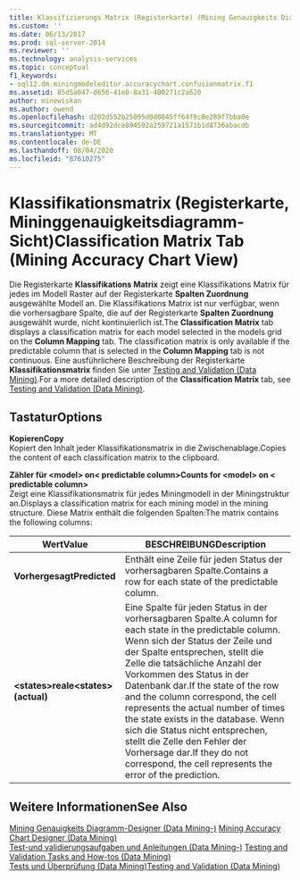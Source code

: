 ```yaml
---
title: Klassifizierungs Matrix (Registerkarte) (Mining Genauigkeits Diagramm Sicht) | Microsoft-Dokumentation
ms.custom: ''
ms.date: 06/13/2017
ms.prod: sql-server-2014
ms.reviewer: ''
ms.technology: analysis-services
ms.topic: conceptual
f1_keywords:
- sql12.dm.miningmodeleditor.accuracychart.confusionmatrix.f1
ms.assetid: 85d5a047-d656-41e0-8a31-400271c2a620
author: minewiskan
ms.author: owend
ms.openlocfilehash: d202d552b25095d0d0845ff64f9c0e289f7bba0e
ms.sourcegitcommit: ad4d92dce894592a259721a1571b1d8736abacdb
ms.translationtype: MT
ms.contentlocale: de-DE
ms.lasthandoff: 08/04/2020
ms.locfileid: "87610275"
---
```

# <a name="classification-matrix-tab-mining-accuracy-chart-view"></a><span data-ttu-id="f5d05-102">Klassifikationsmatrix (Registerkarte, Mininggenauigkeitsdiagramm-Sicht)</span><span class="sxs-lookup"><span data-stu-id="f5d05-102">Classification Matrix Tab (Mining Accuracy Chart View)</span></span>
  <span data-ttu-id="f5d05-103">Die Registerkarte **Klassifikations Matrix** zeigt eine Klassifikations Matrix für jedes im Modell Raster auf der Registerkarte **Spalten Zuordnung** ausgewählte Modell an. Die Klassifikations Matrix ist nur verfügbar, wenn die vorhersagbare Spalte, die auf der Registerkarte **Spalten Zuordnung** ausgewählt wurde, nicht kontinuierlich ist.</span><span class="sxs-lookup"><span data-stu-id="f5d05-103">The **Classification Matrix** tab displays a classification matrix for each model selected in the models grid on the **Column Mapping** tab. The classification matrix is only available if the predictable column that is selected in the **Column Mapping** tab is not continuous.</span></span> <span data-ttu-id="f5d05-104">Eine ausführlichere Beschreibung der Registerkarte **Klassifikationsmatrix** finden Sie unter [Testing and Validation &#40;Data Mining&#41;](data-mining/testing-and-validation-data-mining.md).</span><span class="sxs-lookup"><span data-stu-id="f5d05-104">For a more detailed description of the **Classification Matrix** tab, see [Testing and Validation &#40;Data Mining&#41;](data-mining/testing-and-validation-data-mining.md).</span></span>  
  
## <a name="options"></a><span data-ttu-id="f5d05-105">Tastatur</span><span class="sxs-lookup"><span data-stu-id="f5d05-105">Options</span></span>  
 <span data-ttu-id="f5d05-106">**Kopieren**</span><span class="sxs-lookup"><span data-stu-id="f5d05-106">**Copy**</span></span>  
 <span data-ttu-id="f5d05-107">Kopiert den Inhalt jeder Klassifikationsmatrix in die Zwischenablage.</span><span class="sxs-lookup"><span data-stu-id="f5d05-107">Copies the content of each classification matrix to the clipboard.</span></span>  
  
 <span data-ttu-id="f5d05-108">**Zähler für \<model> on\< predictable column>**</span><span class="sxs-lookup"><span data-stu-id="f5d05-108">**Counts for \<model> on \< predictable column>**</span></span>  
 <span data-ttu-id="f5d05-109">Zeigt eine Klassifikationsmatrix für jedes Miningmodell in der Miningstruktur an.</span><span class="sxs-lookup"><span data-stu-id="f5d05-109">Displays a classification matrix for each mining model in the mining structure.</span></span> <span data-ttu-id="f5d05-110">Diese Matrix enthält die folgenden Spalten:</span><span class="sxs-lookup"><span data-stu-id="f5d05-110">The matrix contains the following columns:</span></span>  
  
|<span data-ttu-id="f5d05-111">Wert</span><span class="sxs-lookup"><span data-stu-id="f5d05-111">Value</span></span>|<span data-ttu-id="f5d05-112">BESCHREIBUNG</span><span class="sxs-lookup"><span data-stu-id="f5d05-112">Description</span></span>|  
|-----------|-----------------|  
|<span data-ttu-id="f5d05-113">**Vorhergesagt**</span><span class="sxs-lookup"><span data-stu-id="f5d05-113">**Predicted**</span></span>|<span data-ttu-id="f5d05-114">Enthält eine Zeile für jeden Status der vorhersagbaren Spalte.</span><span class="sxs-lookup"><span data-stu-id="f5d05-114">Contains a row for each state of the predictable column.</span></span>|  
|<span data-ttu-id="f5d05-115">**\<states>reale**</span><span class="sxs-lookup"><span data-stu-id="f5d05-115">**\<states> (actual)**</span></span>|<span data-ttu-id="f5d05-116">Eine Spalte für jeden Status in der vorhersagbaren Spalte.</span><span class="sxs-lookup"><span data-stu-id="f5d05-116">A column for each state in the predictable column.</span></span> <span data-ttu-id="f5d05-117">Wenn sich der Status der Zeile und der Spalte entsprechen, stellt die Zelle die tatsächliche Anzahl der Vorkommen des Status in der Datenbank dar.</span><span class="sxs-lookup"><span data-stu-id="f5d05-117">If the state of the row and the column correspond, the cell represents the actual number of times the state exists in the database.</span></span> <span data-ttu-id="f5d05-118">Wenn sich die Status nicht entsprechen, stellt die Zelle den Fehler der Vorhersage dar.</span><span class="sxs-lookup"><span data-stu-id="f5d05-118">If they do not correspond, the cell represents the error of the prediction.</span></span>|  
  
## <a name="see-also"></a><span data-ttu-id="f5d05-119">Weitere Informationen</span><span class="sxs-lookup"><span data-stu-id="f5d05-119">See Also</span></span>  
 <span data-ttu-id="f5d05-120">[Mining Genauigkeits Diagramm-Designer &#40;Data Mining-&#41;](mining-accuracy-chart-designer-data-mining.md) </span><span class="sxs-lookup"><span data-stu-id="f5d05-120">[Mining Accuracy Chart Designer &#40;Data Mining&#41;](mining-accuracy-chart-designer-data-mining.md) </span></span>  
 <span data-ttu-id="f5d05-121">[Test-und validierungsaufgaben und Anleitungen &#40;Data Mining-&#41;](data-mining/testing-and-validation-tasks-and-how-tos-data-mining.md) </span><span class="sxs-lookup"><span data-stu-id="f5d05-121">[Testing and Validation Tasks and How-tos &#40;Data Mining&#41;](data-mining/testing-and-validation-tasks-and-how-tos-data-mining.md) </span></span>  
 [<span data-ttu-id="f5d05-122">Tests und Überprüfung &#40;Data Mining&#41;</span><span class="sxs-lookup"><span data-stu-id="f5d05-122">Testing and Validation &#40;Data Mining&#41;</span></span>](data-mining/testing-and-validation-data-mining.md)  
  
  
